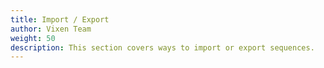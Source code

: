 ```yaml
---
title: Import / Export
author: Vixen Team
weight: 50
description: This section covers ways to import or export sequences.
---
```


